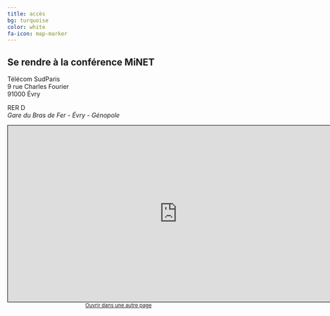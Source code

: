 ```yaml
---
title: accès
bg: turquoise
color: white
fa-icon: map-marker
---
```


## Se rendre à la conférence MiNET

<i class="fa fa-map-marker"></i> Télécom SudParis<br>
9 rue Charles Fourier<br>
91000 Évry

<i class="fa fa-train"></i> RER D<br>
*Gare du Bras de Fer - Évry - Génopole*

<center>
<iframe width="768" height="400" frameborder="0" scrolling="no" marginheight="0" marginwidth="0" src="http://www.openstreetmap.org/export/embed.html?bbox=2.4379456043243404%2C48.6220660725393%2C2.4486529827117915%2C48.62742734479704&amp;layer=mapnik&amp;marker=48.62474677985841%2C2.4432992935180664" style="border: 1px solid black"></iframe><br/><small><a href="http://www.openstreetmap.org/?mlat=48.62475&amp;mlon=2.44330#map=17/48.62475/2.44330">Ouvrir dans une autre page</a></small></center>
